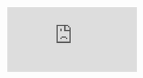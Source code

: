 <iframe src="https://tryhackme.com/api/v2/badges/public-profile?userPublicId=4099526" style='border:none;'></iframe>
